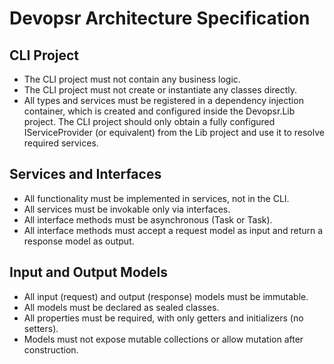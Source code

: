 # Devopsr Architecture Specification

## CLI Project
- The CLI project must not contain any business logic.
- The CLI project must not create or instantiate any classes directly.
- All types and services must be registered in a dependency injection container, which is created and configured inside the Devopsr.Lib project.
The CLI project should only obtain a fully configured IServiceProvider (or equivalent) from the Lib project and use it to resolve required services.

## Services and Interfaces
- All functionality must be implemented in services, not in the CLI.
- All services must be invokable only via interfaces.
- All interface methods must be asynchronous (Task or Task<T>).
- All interface methods must accept a request model as input and return a response model as output.

## Input and Output Models
- All input (request) and output (response) models must be immutable.
- All models must be declared as sealed classes.
- All properties must be required, with only getters and initializers (no setters).
- Models must not expose mutable collections or allow mutation after construction.